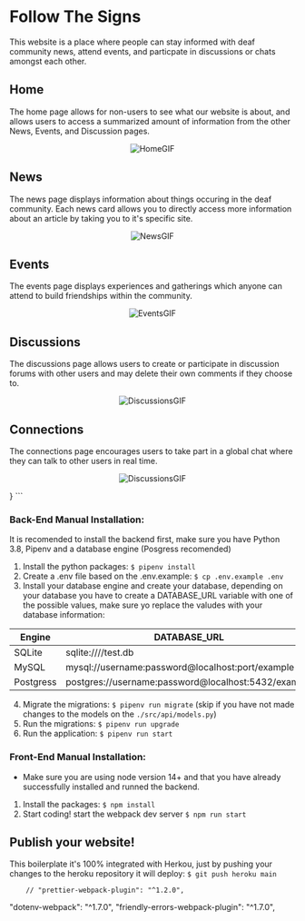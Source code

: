 # Follow The Signs

This website is a place where people can stay informed with deaf community news, attend events, and particpate in discussions or chats amongst each other.

## Home

The home page allows for non-users to see what our website is about, and allows users to access a summarized amount of information from the other News, Events, and Discussion pages.



<p align="center">
  <img src="https://media.giphy.com/media/YLFLF09Rhk7gEfavBT/giphy.gif" alt="HomeGIF"/>
</p>

## News

The news page displays information about things occuring in the deaf community. Each news card allows you to directly access more information about an article by taking you to it's specific site.

<p align="center">
  <img src="https://media.giphy.com/media/O7oJj17xcfxcquVdJ0/giphy.gif" alt="NewsGIF"/>
</p>

## Events

The events page displays experiences and gatherings which anyone can attend to build friendships within the community.

<p align="center">
  <img src="https://media.giphy.com/media/HUIvvGdpjkkCTZxoDY/giphy.gif" alt="EventsGIF"/>
</p>

## Discussions

The discussions page allows users to create or participate in discussion forums with other users and may delete their own comments if they choose to.

<p align="center">
  <img src="https://media.giphy.com/media/9YmbjFSRA86YinDPkS/giphy.gif" alt="DiscussionsGIF"/>
</p>

## Connections

The connections page encourages users to take part in a global chat where they can talk to other users in real time.

<p align="center">
  <img src="https://media.giphy.com/media/JvnJOm9PcbbTQmClCl/giphy.gif" alt="DiscussionsGIF"/>
</p>
}
```

### Back-End Manual Installation:

It is recomended to install the backend first, make sure you have Python 3.8, Pipenv and a database engine (Posgress recomended)

1. Install the python packages: `$ pipenv install`
2. Create a .env file based on the .env.example: `$ cp .env.example .env`
3. Install your database engine and create your database, depending on your database you have to create a DATABASE_URL variable with one of the possible values, make sure yo replace the valudes with your database information:

| Engine	| DATABASE_URL 						|
| ------------- | ----------------------------------------------------- |
| SQLite	| sqlite:////test.db	 				|
| MySQL		| mysql://username:password@localhost:port/example	|
| Postgress	| postgres://username:password@localhost:5432/example 	|

4. Migrate the migrations: `$ pipenv run migrate` (skip if you have not made changes to the models on the `./src/api/models.py`)
5. Run the migrations: `$ pipenv run upgrade`
6. Run the application: `$ pipenv run start`


### Front-End Manual Installation:

- Make sure you are using node version 14+ and that you have already successfully installed and runned the backend.

1. Install the packages: `$ npm install`
2. Start coding! start the webpack dev server `$ npm run start`

## Publish your website!

This boilerplate it's 100% integrated with Herkou, just by pushing your changes to the heroku repository it will deploy: `$ git push heroku main`


		// "prettier-webpack-plugin": "^1.2.0",
"dotenv-webpack": "^1.7.0",
		"friendly-errors-webpack-plugin": "^1.7.0",
